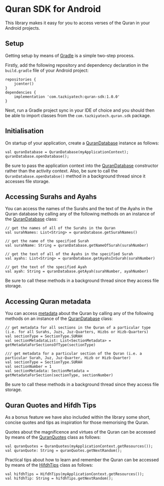 # Quran SDK for Android

This library makes it easy for you to access verses of the Quran in your Android projects.

## Setup

Getting setup by means of [Gradle](https://gradle.org/) is a simple two-step process.

Firstly, add the following repository and dependency declaration in the `build.gradle` file of your Android project:

    repositories {
        jcenter()
    }
    dependencies {
        implementation 'com.tazkiyatech:quran-sdk:1.0.0'
    }

Next, run a Gradle project sync in your IDE of choice and you should then be able to import classes from the `com.tazkiyatech.quran.sdk` package.

## Initialisation

On startup of your application, create a [QuranDatabase](src/main/java/com/tazkiyatech/quran/sdk/database/QuranDatabase.kt) instance as follows:

    val quranDatabase = QuranDatabase(myApplicationContext);
    quranDatabase.openDatabase();

Be sure to pass the application context into the [QuranDatabase](src/main/java/com/tazkiyatech/quran/sdk/database/QuranDatabase.kt) constructor rather than the activity context. Also, be sure to call the `QuranDatabase.openDatabse()` method in a background thread since it accesses file storage.

## Accessing Surahs and Ayahs

You can access the names of the Surahs and the text of the Ayahs in the Quran database by calling any of the following methods on an instance of the [QuranDatabase](src/main/java/com/tazkiyatech/quran/sdk/database/QuranDatabase.kt) class:

    // get the names of all of the Surahs in the Quran
    val surahNames: List<String> = quranDatabase.getSurahNames()
    
    // get the name of the specified Surah
    val surahName: String = quranDatabase.getNameOfSurah(surahNumber)
    
    // get the text of all of the Ayahs in the specified Surah
    val ayahs: List<String> = quranDatabase.getAyahsInSurah(surahNumber)
    
    // get the text of the specified Ayah
    val ayah: String = quranDatabase.getAyah(surahNumber, ayahNumber)

Be sure to call these methods in a background thread since they access file storage.

## Accessing Quran metadata

You can access [metadata](src/main/java/com/tazkiyatech/quran/sdk/model/SectionMetadata.kt) about the Quran by calling any of the following methods on an instance of the [QuranDatabase](src/main/java/com/tazkiyatech/quran/sdk/database/QuranDatabase.kt) class:

    // get metadata for all sections in the Quran of a particular type (i.e. for all Surahs, Juzs, Juz-Quarters, Hizbs or Hizb-Quarters)
    val sectionType = SectionType.SURAH
    val sectionMetadataList: List<SectionMetadata> = getMetadataForSectionsOfType(sectionType)

    /// get metadata for a particular section of the Quran (i.e. a particular Surah, Juz, Juz-Quarter, Hizb or Hizb-Quarter)
    val sectionType = SectionType.SURAH
    val sectionNumber = 1
    val sectionMetadata: SectionMetadata = getMetadataForSection(sectionType, sectionNumber)

Be sure to call these methods in a background thread since they access file storage.

## Quran Quotes and Hifdh Tips

As a bonus feature we have also included within the library some short, concise quotes and tips as inspiration for those memorising the Quran.

Quotes about the magnificence and virtues of the Quran can be accessed by means of the [QuranQuotes](src/main/java/com/tazkiyatech/quran/sdk/database/QuranQuotes.kt) class as follows:

    val quranQuotes = QuranQuotes(myApplicationContext.getResources());
    val quranQuote: String = quranQuotes.getNextRandom();

Practical tips about how to learn and remember the Quran can be accessed by means of the [HifdhTips](src/main/java/com/tazkiyatech/quran/sdk/database/HifdhTips.kt) class as follows:

    val hifdhTips = HifdhTips(myApplicationContext.getResources());
    val hifdhTip: String = hifdhTips.getNextRandom();
